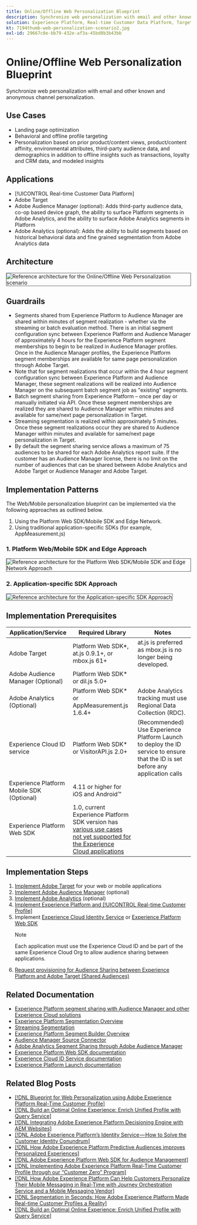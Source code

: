 ```yaml
---
title: Online/Offline Web Personalization Blueprint
description: Synchronize web personalization with email and other known and anonymous channel personalization.
solution: Experience Platform, Real-time Customer Data Platform, Target, Audience Manager, Analytics, Experience Cloud Services, Data Collection
kt: 7194thumb-web-personalization-scenario2.jpg
exl-id: 29667c0e-bb79-432e-af3a-45bd0b3b43bb
---
```

# Online/Offline Web Personalization Blueprint

Synchronize web personalization with email and other known and anonymous channel personalization.

## Use Cases

* Landing page optimization
* Behavioral and offline profile targeting
* Personalization based on prior product/content views, product/content affinity, environmental attributes, third-party audience data, and demographics in addition to offline insights such as transactions, loyalty and CRM data, and modeled insights

## Applications

* [!UICONTROL Real-time Customer Data Platform]
* Adobe Target
* Adobe Audience Manager (optional): Adds third-party audience data, co-op based device graph, the ability to surface Platform segments in Adobe Analytics, and the ability to surface Adobe Analytics segments in Platform
* Adobe Analytics (optional): Adds the ability to build segments based on historical behavioral data and fine grained segmentation from Adobe Analytics data

## Architecture

<img src="assets/onoff.svg" alt="Reference architecture for the Online/Offline Web Personalization scenario" style="border:1px solid #4a4a4a" />

## Guardrails

* Segments shared from Experience Platform to Audience Manager are shared within minutes of segment realization - whether via the streaming or batch evaluation method. There is an initial segment configuration sync between Experience Platform and Audience Manager of approximately 4 hours for the Experience Platform segment memberships to begin to be realized in Audience Manager profiles. Once in the Audience Manager profiles, the Experience Platform segment memberships are available for same page personalization through Adobe Target. 
* Note that for segment realizations that occur within the 4 hour segment configuration sync between Experience Platform and Audience Manager, these segment realizations will be realized into Audience Manager on the subsequent batch segment job as "existing" segments.
* Batch segment sharing from Experience Platform – once per day or manually initiated via API. Once these segment memberships are realized they are shared to Audience Manager within minutes and available for same/next page personalization in Target.
* Streaming segmentation is realized within approximately 5 minutes. Once these segment realizations occur they are shared to Audience Manager within minutes and available for same/next page personalization in Target. 
* By default the segment sharing service allows a maximum of 75 audiences to be shared for each Adobe Analytics report suite. If the customer has an Audience Manager license, there is no limit on the number of audiences that can be shared between Adobe Analytics and Adobe Target or Audience Manager and Adobe Target.

## Implementation Patterns

The Web/Mobile personalization blueprint can be implemented via the following approaches as outlined below.

1. Using the Platform Web SDK/Mobile SDK and Edge Network.
1. Using traditional application-specific SDKs (for example, AppMeasurement.js)

### 1. Platform Web/Mobile SDK and Edge Approach

<img src="assets/websdkflow.svg" alt="Reference architecture for the Platform Web SDK/Mobile SDK and Edge Network Approach" style="border:1px solid #4a4a4a" />

### 2. Application-specific SDK Approach

<img src="assets/appsdkflow.png" alt="Reference architecture for the Application-specific SDK Approach" style="border:1px solid #4a4a4a" />

## Implementation Prerequisites

| Application/Service | Required Library |  Notes | 
|---|---|---|
| Adobe Target | Platform Web SDK*, at.js 0.9.1+, or mbox.js 61+ | at.js is preferred as mbox.js is no longer being developed. |
| Adobe Audience Manager (Optional) | Platform Web SDK* or dil.js 5.0+ |  |
| Adobe Analytics (Optional) | Platform Web SDK* or AppMeasurement.js 1.6.4+ | Adobe Analytics tracking must use Regional Data Collection (RDC). |
| Experience Cloud ID service | Platform Web SDK* or VisitorAPI.js 2.0+ | (Recommended) Use Experience Platform Launch to deploy the ID service to ensure that the ID is set before any application calls |
| Experience Platform Mobile SDK (Optional) | 4.11 or higher for iOS and Android™ |  |
| Experience Platform Web SDK | 1.0, current Experience Platform SDK version has [various use cases not yet supported for the Experience Cloud applications](https://github.com/adobe/alloy/projects/5)| |


## Implementation Steps

1. [Implement Adobe Target](https://experienceleague.adobe.com/docs/target/using/implement-target/implementing-target.html) for your web or mobile applications
1. [Implement Adobe Audience Manager](https://experienceleague.adobe.com/docs/audience-manager/user-guide/implementation-integration-guides/implement-audience-manager.html) (optional)
1. [Implement Adobe Analytics](https://experienceleague.adobe.com/docs/analytics/implementation/home.html)  (optional)
1. [Implement Experience Platform and [!UICONTROL Real-time Customer Profile]](https://experienceleague.adobe.com/docs/platform-learn/getting-started-for-data-architects-and-data-engineers/overview.html)
1. Implement [Experience Cloud Identity Service](https://experienceleague.adobe.com/docs/id-service/using/implementation/implementation-guides.html) or [Experience Platform Web SDK](https://experienceleague.adobe.com/docs/experience-platform/edge/home.html)
    >[!NOTE]
    >
    >Each application must use the Experience Cloud ID and be part of the same Experience Cloud Org to allow audience sharing between applications.
1. [Request provisioning for Audience Sharing between Experience Platform and Adobe Target (Shared Audiences)](https://www.adobe.com/go/audiences)

## Related Documentation

* [Experience Platform segment sharing with Audience Manager and other Experience Cloud solutions](https://experienceleague.adobe.com/docs/audience-manager/user-guide/implementation-integration-guides/integration-experience-platform/aam-aep-audience-sharing.html)
* [Experience Platform Segmentation Overview](https://experienceleague.adobe.com/docs/experience-platform/segmentation/home.html)
* [Streaming Segmentation](https://experienceleague.adobe.com/docs/experience-platform/segmentation/api/streaming-segmentation.html)
* [Experience Platform Segment Builder Overview](https://experienceleague.adobe.com/docs/experience-platform/segmentation/ui/overview.html)
* [Audience Manager Source Connector](https://experienceleague.adobe.com/docs/experience-platform/sources/connectors/adobe-applications/audience-manager.html)
* [Adobe Analytics Segment Sharing through Adobe Audience Manager](https://experienceleague.adobe.com/docs/analytics/components/segmentation/segmentation-workflow/seg-publish.html)
* [Experience Platform Web SDK documentation](https://experienceleague.adobe.com/docs/experience-platform/edge/home.html)
* [Experience Cloud ID Service documentation](https://experienceleague.adobe.com/docs/id-service/using/home.html)
* [Experience Platform Launch documentation](https://experienceleague.adobe.com/docs/launch/using/home.html)

## Related Blog Posts

* [[!DNL Blueprint for Web Personalization using Adobe Experience Platform Real-Time Customer Profile]](https://medium.com/adobetech/blueprint-for-web-personalization-using-adobe-experience-platform-real-time-customer-profile-fef2ce7a4b2f)
* [[!DNL Build an Optimal Online Experience: Enrich Unified Profile with Query Service]](https://medium.com/adobetech/build-an-optimal-online-experience-enrich-unified-profile-with-query-service-8027c196ab33)
* [[!DNL Integrating Adobe Experience Platform Decisioning Engine with AEM Websites]](https://jaeness.medium.com/integrating-adobe-experience-platform-decisioning-engine-with-aem-websites-9c222acd12e2)
* [[!DNL Adobe Experience Platform’s Identity Service — How to Solve the Customer Identity Conundrum]](https://medium.com/adobetech/adobe-experience-platforms-identity-service-how-to-solve-the-customer-identity-conundrum-f95e22d16ea9)
* [[!DNL How Adobe Experience Platform Predictive Audiences improves Personalized Experiences]](https://medium.com/adobetech/how-adobe-experience-platform-predictive-audiences-improves-personalized-experiences-1f75a60cb7a3)
* [[!DNL Adobe Experience Platform Web SDK for Audience Management]](https://medium.com/adobetech/adobe-experience-platform-web-sdk-for-audience-management-751fa6d063bc)
* [[!DNL Implementing Adobe Experience Platform Real-Time Customer Profile through our “Customer Zero” Program]](https://medium.com/adobetech/implementing-adobe-experience-platform-real-time-customer-profile-through-our-customer-zero-32e7cd952896)
* [[!DNL How Adobe Experience Platform Can Help Customers Personalize Their Mobile Messaging in Real-Time with Journey Orchestration Service and a Mobile Messaging Vendor]](https://medium.com/adobetech/how-adobe-experience-platform-helped-a-client-personalize-their-mobile-messaging-in-real-time-with-7d634aefa098)
* [[!DNL Segmentation in Seconds: How Adobe Experience Platform Made Real-time Customer Profiles a Reality]](https://medium.com/adobetech/segmentation-in-seconds-how-adobe-experience-platform-made-real-time-customer-profiles-a-reality-a7a8552b0847)
* [[!DNL Build an Optimal Online Experience: Enrich Unified Profile with Query Service]](https://medium.com/adobetech/build-an-optimal-online-experience-enrich-unified-profile-with-query-service-8027c196ab33)
